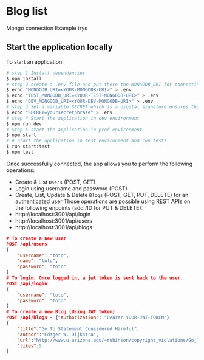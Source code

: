 # Blog list
Mongo connection Example trys
## Start the application locally
To start an application:
```bash
# step 1 Install dependancies
$ npm install
# step 2 create a .env file and put there the MONGODB_URI for connecting to your mongodb database
$ echo "MONGODB_URI=<YOUR-MONGODB-URI>" > .env
$ echo "TEST_MONGODB_URI=<YOUR-TEST-MONGODB-URI>" > .env
$ echo "DEV_MONGODB_URI=<YOUR-DEV-MONGODB-URI>" > .env
# step 3 Set a variable SECRET which is a digital signature ensures that only parties who know the secret can generate a valid token.
$ echo "SECRET=yoursecretphrase" > .env
# step 4 Start the application in dev environment
$ npm run dev
# Step 5 start the application in prod environment
$ npm start
# # Start the application in test environment and run tests
$ run start:test
$ npm test
```
Once successfully connected, the app allows you to perform the following operations:
* Create & List `Users` (POST, GET)
* Login using username and password (POST)
* Create, List, Update & Delete `Blogs` (POST, GET, PUT, DELETE) for an authenticated user
Those operations are possible using REST APIs on the following enpoints (add /ID for PUT & DELETE):
* http://localhost:3001/api/login
* http://localhost:3001/api/users
* http://localhost:3001/api/blogs
```json
# To create a new user
POST /api/users
{
    "username": "toto",
    "name": "toto",
    "password": "toto"
}
# To login. Once logged in, a jwt token is sent back to the user.
POST /api/login
{
    "username": "toto",
    "password": "toto"
}
# To create a new Blog (Using JWT token)
POST /api/blogs - {"Authorization": "Bearer YOUR-JWT-TOKEN"}
{
    "title":"Go To Statement Considered Harmful",
    "author":"Edsger W. Dijkstra",
    "url":"http://www.u.arizona.edu/~rubinson/copyright_violations/Go_To_Considered_Harmful.html",
    "likes":5
}
```